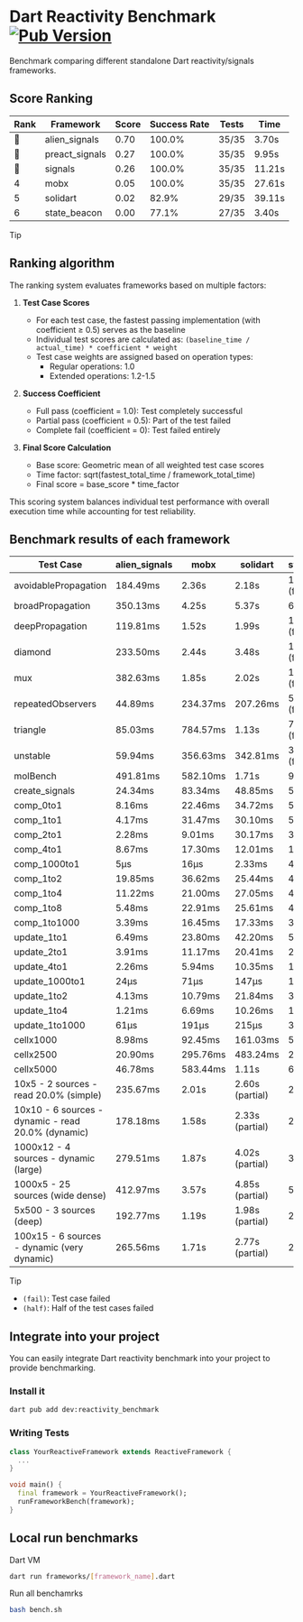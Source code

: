 # Dart Reactivity Benchmark [![Pub Version](https://img.shields.io/pub/v/reactivity_benchmark)](https://pub.dev/packages/reactivity_benchmark)

Benchmark comparing different standalone Dart reactivity/signals frameworks.

## Score Ranking

<!-- ranking start -->
| Rank | Framework | Score | Success Rate | Tests | Time |
|------|-----------|-------|--------------|-------|------|
| 🥇 | alien_signals | 0.70 | 100.0% | 35/35 | 3.70s |
| 🥈 | preact_signals | 0.27 | 100.0% | 35/35 | 9.95s |
| 🥉 | signals | 0.26 | 100.0% | 35/35 | 11.21s |
| 4 | mobx | 0.05 | 100.0% | 35/35 | 27.61s |
| 5 | solidart | 0.02 | 82.9% | 29/35 | 39.11s |
| 6 | state_beacon | 0.00 | 77.1% | 27/35 | 3.40s |

<!-- ranking end -->

> [!TIP]
> ## Ranking algorithm
>
> The ranking system evaluates frameworks based on multiple factors:
>
> 1. **Test Case Scores**
>    - For each test case, the fastest passing implementation (with coefficient ≥ 0.5) serves as the baseline
>    - Individual test scores are calculated as: `(baseline_time / actual_time) * coefficient * weight`
>    - Test case weights are assigned based on operation types:
>      - Regular operations: 1.0
>      - Extended operations: 1.2-1.5
>
> 2. **Success Coefficient**
>    - Full pass (coefficient = 1.0): Test completely successful
>    - Partial pass (coefficient = 0.5): Part of the test failed
>    - Complete fail (coefficient = 0): Test failed entirely
>
> 3. **Final Score Calculation**
>    - Base score: Geometric mean of all weighted test case scores
>    - Time factor: sqrt(fastest_total_time / framework_total_time)
>    - Final score = base_score * time_factor
>
> This scoring system balances individual test performance with overall execution time while accounting for test reliability.

## Benchmark results of each framework

<!-- test-case start -->
| Test Case | alien_signals | mobx | solidart | state_beacon | preact_signals | signals |
|---|---|---|---|---|---|---|
| avoidablePropagation | 184.49ms | 2.36s | 2.18s | 151.16ms (fail) | 197.32ms | 207.68ms |
| broadPropagation | 350.13ms | 4.25s | 5.37s | 6.42ms (fail) | 455.50ms | 453.32ms |
| deepPropagation | 119.81ms | 1.52s | 1.99s | 136.11ms (fail) | 175.41ms | 174.63ms |
| diamond | 233.50ms | 2.44s | 3.48s | 193.57ms (fail) | 277.29ms | 297.62ms |
| mux | 382.63ms | 1.85s | 2.02s | 190.63ms (fail) | 383.18ms | 409.27ms |
| repeatedObservers | 44.89ms | 234.37ms | 207.26ms | 52.11ms (fail) | 37.84ms | 46.74ms |
| triangle | 85.03ms | 784.57ms | 1.13s | 76.99ms (fail) | 100.72ms | 103.60ms |
| unstable | 59.94ms | 356.63ms | 342.81ms | 338.61ms (fail) | 70.29ms | 76.49ms |
| molBench | 491.81ms | 582.10ms | 1.71s | 979μs | 491.97ms | 482.74ms |
| create_signals | 24.34ms | 83.34ms | 48.85ms | 58.31ms | 5.98ms | 26.32ms |
| comp_0to1 | 8.16ms | 22.46ms | 34.72ms | 51.26ms | 17.86ms | 12.33ms |
| comp_1to1 | 4.17ms | 31.47ms | 30.10ms | 53.62ms | 11.73ms | 36.43ms |
| comp_2to1 | 2.28ms | 9.01ms | 30.17ms | 39.15ms | 16.82ms | 9.02ms |
| comp_4to1 | 8.67ms | 17.30ms | 12.01ms | 16.09ms | 11.79ms | 3.68ms |
| comp_1000to1 | 5μs | 16μs | 2.33ms | 41μs | 7μs | 6μs |
| comp_1to2 | 19.85ms | 36.62ms | 25.44ms | 44.50ms | 16.46ms | 16.17ms |
| comp_1to4 | 11.22ms | 21.00ms | 27.05ms | 43.09ms | 22.35ms | 14.50ms |
| comp_1to8 | 5.48ms | 22.91ms | 25.61ms | 43.45ms | 6.87ms | 11.42ms |
| comp_1to1000 | 3.39ms | 16.45ms | 17.33ms | 37.70ms | 6.62ms | 8.75ms |
| update_1to1 | 6.49ms | 23.80ms | 42.20ms | 5.72ms | 8.30ms | 9.42ms |
| update_2to1 | 3.91ms | 11.17ms | 20.41ms | 2.90ms | 4.06ms | 4.59ms |
| update_4to1 | 2.26ms | 5.94ms | 10.35ms | 1.48ms | 2.06ms | 2.30ms |
| update_1000to1 | 24μs | 71μs | 147μs | 15μs | 20μs | 22μs |
| update_1to2 | 4.13ms | 10.79ms | 21.84ms | 3.63ms | 4.05ms | 4.92ms |
| update_1to4 | 1.21ms | 6.69ms | 10.26ms | 1.49ms | 2.06ms | 2.28ms |
| update_1to1000 | 61μs | 191μs | 215μs | 368μs | 1.05ms | 46μs |
| cellx1000 | 8.98ms | 92.45ms | 161.03ms | 5.25ms | 9.93ms | 10.60ms |
| cellx2500 | 20.90ms | 295.76ms | 483.24ms | 27.44ms | 26.67ms | 34.33ms |
| cellx5000 | 46.78ms | 583.44ms | 1.11s | 69.58ms | 67.75ms | 72.03ms |
| 10x5 - 2 sources - read 20.0% (simple) | 235.67ms | 2.01s | 2.60s (partial) | 240.44ms | 451.49ms | 512.29ms |
| 10x10 - 6 sources - dynamic - read 20.0% (dynamic) | 178.18ms | 1.58s | 2.33s (partial) | 200.89ms | 274.47ms | 280.17ms |
| 1000x12 - 4 sources - dynamic (large) | 279.51ms | 1.87s | 4.02s (partial) | 335.86ms | 3.51s | 3.75s |
| 1000x5 - 25 sources (wide dense) | 412.97ms | 3.57s | 4.85s (partial) | 506.68ms | 2.60s | 3.42s |
| 5x500 - 3 sources (deep) | 192.77ms | 1.19s | 1.98s (partial) | 204.73ms | 236.00ms | 233.28ms |
| 100x15 - 6 sources - dynamic (very dynamic) | 265.56ms | 1.71s | 2.77s (partial) | 260.55ms | 446.09ms | 485.61ms |

<!-- test-case end -->

> [!TIP]
> - `(fail)`: Test case failed
> - `(half)`: Half of the test cases failed

## Integrate into your project

You can easily integrate Dart reactivity benchmark into your project to provide benchmarking.

### Install it

```bash
dart pub add dev:reactivity_benchmark
```

### Writing Tests

```dart
class YourReactiveFramework extends ReactiveFramework {
  ...
}

void main() {
  final framework = YourReactiveFramework();
  runFrameworkBench(framework);
}
```

## Local run benchmarks

Dart VM
```bash
dart run frameworks/[framework_name].dart
```

Run all benchamrks
```bash
bash bench.sh
```
